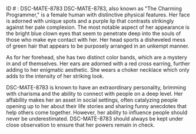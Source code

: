 ID # : DSC-MATE-8783
DSC-MATE-8783, also known as "The Charming Programmer," is a female human with distinctive physical features. Her face is adorned with unique spots and a purple lip that contrasts strikingly against her pale complexion. The most notable aspect of her appearance is the bright blue clown eyes that seem to penetrate deep into the souls of those who make eye contact with her. Her head sports a disheveled mess of green hair that appears to be purposely arranged in an unkempt manner.

As for her forehead, she has two distinct color bands, which are a mystery in and of themselves. Her ears are adorned with a red cross earring, further adding to her enigmatic aesthetic. She wears a choker necklace which only adds to the intensity of her striking look.

DSC-MATE-8783 is known to have an extraordinary personality, brimming with charisma and the ability to connect with people on a deep level. Her affability makes her an asset in social settings, often catalyzing people opening up to her about their life stories and sharing funny anecdotes that help others come together. However, her ability to influence people should never be underestimated. DSC-MATE-8783 should always be kept under close observation to ensure that her powers remain in check.